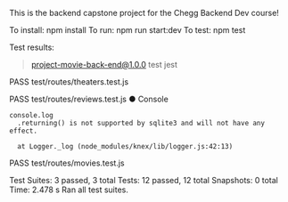 This is the backend capstone project for the Chegg Backend Dev course!

To install: npm install
To run: npm run start:dev
To test: npm test

Test results:
> project-movie-back-end@1.0.0 test
> jest

 PASS  test/routes/theaters.test.js
 
 PASS  test/routes/reviews.test.js
  ● Console

    console.log
      .returning() is not supported by sqlite3 and will not have any effect.

      at Logger._log (node_modules/knex/lib/logger.js:42:13)

 PASS  test/routes/movies.test.js

Test Suites: 3 passed, 3 total
Tests:       12 passed, 12 total
Snapshots:   0 total
Time:        2.478 s
Ran all test suites.
